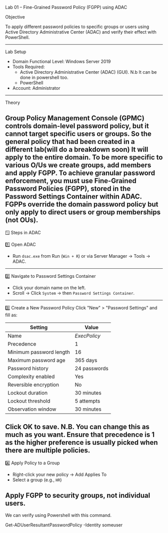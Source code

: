 Lab 01 – Fine-Grained Password Policy (FGPP) using ADAC

Objective

To apply different password policies to specific groups or users using Active Directory Administrative Center (ADAC) and verify their effect with PowerShell.

---
Lab Setup
- Domain Functional Level: Windows Server 2019
- Tools Required:
  - Active Directory Administrative Center (ADAC) (GUI). N.b It can be done in powershell too.
  - PowerShell
- Account: Administrator
---

 Theory

Group Policy Management Console (GPMC) controls domain-level password policy, but it cannot target specific users or groups. So the general policy that had been created in a different lab(will do a breakdown soon)
It will apply to the entire domain. To be more specific to various O/Us we create groups, add members and apply FGPP.
To achieve granular password enforcement, you must use Fine-Grained Password Policies (FGPP), stored in the Password Settings Container within ADAC.
FGPPs override the domain password policy but only apply to direct users or group memberships (not OUs).
---
 🪟 Steps in ADAC

1️⃣ Open ADAC
- Run `dsac.exe` from Run (`Win + R`) or via Server Manager → Tools → ADAC.
---
2️⃣ Navigate to Password Settings Container
- Click your domain name on the left.
- Scroll → Click `System` → then `Password Settings Container`.
---
3️⃣ Create a New Password Policy
Click "New" > "Password Settings" and fill as:

| Setting                  | Value                |
|--------------------------|----------------------|
| Name                     | *ExecPolicy*          |
| Precedence               | 1                    |
| Minimum password length  | 16                   |
| Maximum password age     | 365 days             |
| Password history         | 24 passwords         |
| Complexity enabled       | Yes                  |
| Reversible encryption    | No                   |
| Lockout duration         | 30 minutes           |
| Lockout threshold        | 5 attempts           |
| Observation window       | 30 minutes           |

Click OK to save.
N.B. You can change this as much as you want. Ensure that precedence is 1 as the higher preference is usually picked when there are multiple policies.
---
4️⃣ Apply Policy to a Group
- Right-click your new policy → Add Applies To
- Select a group (e.g., `HR`)

Apply FGPP to security groups, not individual users.
---
We can verify using Powershell with this command.

Get-ADUserResultantPasswordPolicy -Identity someuser
